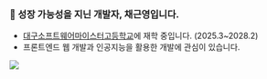 
### 👋 성장 가능성을 지닌 개발자, 채근영입니다.
- [대구소프트웨어마이스터고등학교](https://dgsw.dge.hs.kr)에 재학 중입니다. (2025.3~2028.2)
- 프론트엔드 웹 개발과 인공지능을 활용한 개발에 관심이 있습니다.
</hr>

![](https://komarev.com/ghpvc/?username=chaeyn)
